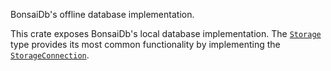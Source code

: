 BonsaiDb's offline database implementation.

This crate exposes BonsaiDb's local database implementation. The
[`Storage`](crate::Storage) type provides its most common functionality by
implementing the [`StorageConnection`](::bonsaidb_core::connection::StorageConnection).
